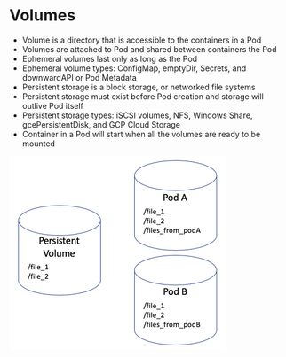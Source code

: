 # Volumes

* Volume is a directory that is accessible to the containers in a Pod
* Volumes are attached to Pod and shared between containers the Pod
* Ephemeral volumes last only as long as the Pod
* Ephemeral volume types:  ConfigMap, emptyDir, Secrets, and downwardAPI or Pod Metadata
* Persistent storage is a block storage, or networked file systems
* Persistent storage must exist before Pod creation and storage will outlive Pod itself
* Persistent storage types: iSCSI volumes, NFS, Windows Share, gcePersistentDisk, and GCP Cloud Storage
* Container in a Pod will start when all the volumes are ready to be mounted

[![](../media/k8s-volumes.png)](https://itnext.io/using-overlay-mounts-with-kubernetes-960375c05959)